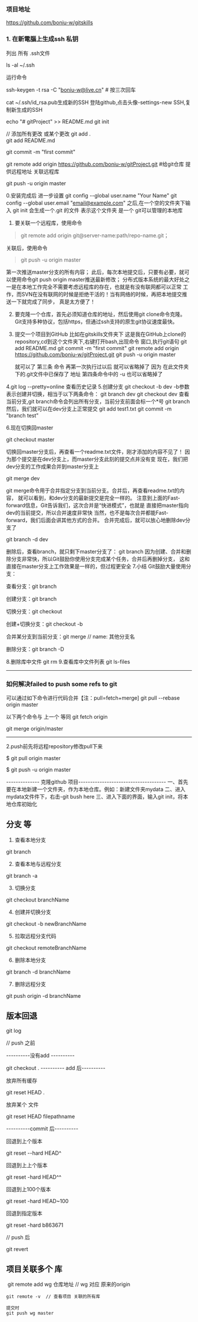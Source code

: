 ### 项目地址
https://github.com/boniu-w/gitskills

### 1. 在新電腦上生成ssh 私钥

列出 所有 .ssh文件

ls -al ~/.ssh  

运行命令

ssh-keygen -t rsa -C "boniu-w@live.cn"  # 按三次回车

cat ~/.ssh/id_rsa.pub生成新的SSH
登陆github,点击头像-settings-new SSH,复制新生成的SSH

echo "# gitProject" >> README.md
git init

 // 添加所有更改 或某个更改
git  add .    
git add README.md         

git commit -m "first commit"

git remote add origin https://github.com/boniu-w/gitProject.git       #给git仓库 提供远程地址 关联远程库

git push -u origin master

0.安装完成后 进一步设置
  git config --global user.name "Your Name"
  git config --global user.email "email@example.com"
  之后,在一个空的文件夹下输入
  git init
  会生成一个.git 的文件 表示这个文件夹 是一个 git可以管理的本地库

1. 要关联一个远程库，使用命令

>   git remote add origin git@server-name:path/repo-name.git；


关联后，使用命令

> git push -u origin master

第一次推送master分支的所有内容；
此后，每次本地提交后，只要有必要，就可以使用命令git push origin master推送最新修改；
分布式版本系统的最大好处之一是在本地工作完全不需要考虑远程库的存在，也就是有没有联网都可以正常
工作，而SVN在没有联网的时候是拒绝干活的！当有网络的时候，再把本地提交推送一下就完成了同步，
真是太方便了！

2. 要克隆一个仓库，首先必须知道仓库的地址，然后使用git clone命令克隆。
   Git支持多种协议，包括https，但通过ssh支持的原生git协议速度最快。

3. 提交一个项目到GitHub
   比如在gitskills文件夹下 这是我在GitHub上clone的repository,cd到这个文件夹下,右键打开bash,出现命令
   窗口,执行git语句
   		git add README.md
   		git commit -m "first commit"
   		git remote add origin https://github.com/boniu-w/gitProject.git
   		git push -u origin master

   就可以了
   第三条 命令 再第一次执行过以后 就可以省略掉了 因为 在此文件夹下的.git文件中已保存了 地址
   第四条命令中的 -u 也可以省略掉了

4.git log --pretty=online
查看历史记录
5.创建分支
  git checkout -b dev
  -b参数表示创建并切换，相当于以下两条命令：
  git branch dev
  git checkout dev
  查看当前分支,git branch命令会列出所有分支，当前分支前面会标一个*号
  git branch
  然后，我们就可以在dev分支上正常提交
  git add test1.txt 
  git commit -m "branch test"

6.现在切换回master

  git checkout master

  切换回master分支后，再查看一个readme.txt文件，刚才添加的内容不见了！
  因为那个提交是在dev分支上，而master分支此刻的提交点并没有变
  现在，我们把dev分支的工作成果合并到master分支上

  git merge dev

  git merge命令用于合并指定分支到当前分支。合并后，再查看readme.txt的内容，
  就可以看到，和dev分支的最新提交是完全一样的。
  注意到上面的Fast-forward信息，Git告诉我们，这次合并是“快进模式”，也就是
  直接把master指向dev的当前提交，所以合并速度非常快
  当然，也不是每次合并都能Fast-forward，我们后面会讲其他方式的合并。
  合并完成后，就可以放心地删除dev分支了

  git branch -d dev

  删除后，查看branch，就只剩下master分支了：
  git branch
  因为创建、合并和删除分支非常快，所以Git鼓励你使用分支完成某个任务，合并后再删掉分支，
  这和直接在master分支上工作效果是一样的，但过程更安全
7.小结
Git鼓励大量使用分支：

查看分支：git branch

创建分支：git branch <name>

切换分支：git checkout <name>

创建+切换分支：git checkout -b <name>

合并某分支到当前分支：git merge <name>  // name: 其他分支名

删除分支：git branch -D <name>

8.删除库中文件
    git rm 
9.查看库中文件列表
    git ls-files

---------------------
### 如何解决failed to push some refs to git

可以通过如下命令进行代码合并【注：pull=fetch+merge]
git pull --rebase origin master

以下两个命令与 上一个 等同
git fetch origin

git merge origin/master

---------------------------------------------------------------------
2.push前先将远程repository修改pull下来

$ git pull origin master

$ git push -u origin master

-------------- 克隆github 项目-------------------------------------
一、首先要在本地新建一个文件夹，作为本地仓库。例如：新建文件夹mydata 
二、进入mydata文件件下，右击-git bush here 
三、进入下面的界面，输入git init，将本地仓库初始化 

## 分支 等

1. 查看本地分支

git branch

2. 查看本地与远程分支

git branch -a

3. 切换分支

git checkout branchName

4. 创建并切换分支

git checkout -b newBranchName

5. 拉取远程分支代码

git checkout remoteBranchName

6. 删除本地分支

git branch -d branchName

7. 删除远程分支

git push origin -d branchName

## 版本回退

git log

  // push 之前

  ----------没有add ----------

  git checkout .
  ---------- add 后----------

放弃所有缓存

  git reset HEAD .

放弃某个 文件

  git reset HEAD filepathname 


  ----------commit 后----------

回退到上个版本

  git reset --hard HEAD^

回退到上上个版本

  git reset -hard HEAD^^

回退到上100个版本

  git reset -hard HEAD~100

回退到指定版本

  git reset -hard b863671 

  //  push 后

  git revert



## 项目关联多个 库
​	git remote add wg 仓库地址    // wg 对应 原来的origin 
​	

	git remote -v  // 查看项目 关联的所有库
	
	提交时
	git push wg master 

















